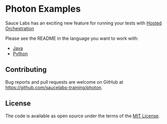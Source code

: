 # Photon Examples

Sauce Labs has an exciting new feature for running your tests with [Hosted Orchestration](https://docs.saucelabs.com/hosted-orchestration/running-tests/)

Please see the README in the language you want to work with:
* [Java](./java/README.md)
* [Python](./python/README.md)

## Contributing

Bug reports and pull requests are welcome on GitHub at https://github.com/saucelabs-training/photon. 

## License

The code is available as open source under the terms of the [MIT License](https://opensource.org/licenses/MIT).
